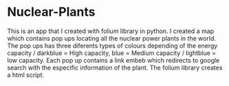 # Nuclear-Plants
This is an app that I created with folium library in python. 
I created a map which contains pop ups locating all the nuclear power plants in the world. 
The pop ups has three diferents types of colours depending of the energy capacity / darkblue = High capacity, blue = Medium capacity / lightblue = low capacity. 
Each pop up contains a link embeb which redirects to google search with the especific information of the plant. 
The folium library creates a html script.
